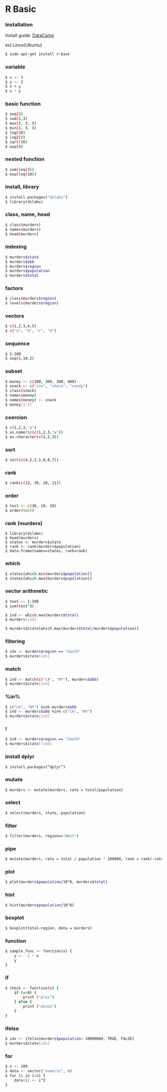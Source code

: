 # R Basic

### Installation
Install guide: [DataCamp](https://www.datacamp.com/community/tutorials/installing-R-windows-mac-ubuntu)

ex) Linux(Ubuntu)
```sh
$ sudo apt-get install r-base
```

### variable
```sh
$ x <- 1
$ y <- 2
$ x + y
$ x * y
```

### basic function
```sh
$ seq(3)
$ sum(1,3)
$ max(1, 3, 5)
$ min(1, 5, 3)
$ log(10)
$ log2(2)
$ sqrt(16)
$ exp(4)
```

### nested function
```sh
$ sum(seq(3))
$ exp(log(10))
```

### install, library
```sh
$ install.packages("dslabs")
$ library(dslabs)
```

### class, name, head
```sh
$ class(murders)
$ names(murders)
$ head(murders)
```

### indexing
```sh
$ murders$state
$ murders$abb
$ murders$region
$ murders$population
$ murders$total
```
### factors
```sh
$ class(murders$region)
$ levels(murders$region)
```
### vectors
```sh
$ c(1,2,3,4,5)
$ c("a", "b", "c", "d")
```

### sequence
```sh
$ 1:100
$ seq(1,10,2)
```

### subset
```sh
$ money <- c(100, 300, 200, 400)
$ snack <- c("ice", "choco", "candy")
$ class(snack)
$ names(money)
$ names(money) <- snack
$ money[1:3]
```

### coercion
```sh
$ c(1,2,3,"a")
$ as.numeric(c(1,2,3,"a"))
$ as.character(c(1,2,3))
```

### sort
```sh
$ sort(c(4,2,3,1,9,8,7))
```
### rank
```sh
$ rank(c(13, 30, 20, 11))
```

### order
```sh
$ test <- c(30, 10, 20)
$ order(test)
```

### rank (murders)
```
$ library(dslabs)
$ head(murders)
$ states <- murders$state
$ rank <- rank(murders$population)
$ data.frame(names=states, rank=rank)
```

### which
```sh
$ states[which.min(murders$population)]
$ states[which.max(murders$population)]
```

### vector arithmetic
```sh
$ test <- 1:100
$ sum(test^3)

$ ind <- which.max(murders$total)
$ murders[ind]

$ murders$state[which.max(murders$total/murders$population)]
```

### filtering
```sh
$ idx <- murders$region == "South"
$ murders$state[idx]
```

### match
```sh
$ ind <- match(c("CA", "NY"), murders$abb)
$ murders$state[ind]
```

### %in%
```sh
$ c("CA", "NY") %in% murders$abb
$ ind <- murders$abb %in% c("CA", "NY")
$ murders$state[ind]
```

### !
```sh
$ ind <- murders$region == "South"
$ murders$state[!ind]
```

### install dplyr
```sh
$ install.packages(“dplyr”)
```

### mutate
```sh
$ murders <- mutate(murders, rate = total/population)
```

### select
```sh
$ select(murders, state, population)
```

### filter
```sh
$ filter(murders, region=="West")
```

### pipe
```sh
$ mutate(murders, rate = total / population * 100000, rank = rank(-rate)) %>% select(state, rate, rank)
```

### plot
```sh
$ plot(murders$population/10^6, murders$total)
```

### hist
```sh
$ hist(murders$population/10^6)
```

### boxplot
```sh
$ boxplot(total~region, data = murders)
```

### function
```sh
$ sample_func <- function(x) {
    y <- -1 * x
    y
}
```

### if
```sh
$ check <- function(x) {
    if (x>0) {
        print ("plus")
    } else {
        print ("minus")
    }
}
```

### ifelse
```sh
$ idx <- ifelse(murders$population> 10000000, TRUE, FALSE)
$ murders$state[idx]
```

### for
```sh
$ n <- 100
$ data <- vector("numeric", n)
$ for (i in 1:n) {
    data[i] <- i^2
}
```
